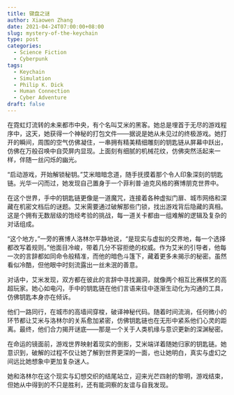 ```yaml
---
title: 键盘之谜
author: Xiaowen Zhang
date: 2021-04-24T07:00:00+08:00
slug: mystery-of-the-keychain
type: post
categories:
  - Science Fiction
  - Cyberpunk
tags:
  - Keychain
  - Simulation
  - Philip K. Dick
  - Human Connection
  - Cyber Adventure
draft: false
---
```


在霓虹灯流转的未来都市中央，有个名叫艾米的黑客。她总是埋首于无尽的游戏程序中，这天，她获得一个神秘的打包文件——据说是她从未见过的终极游戏。她打开的瞬间，周围的空气仿佛凝住，一串拥有精美精细雕刻的钥匙链从屏幕中跃出，仿佛在万般召唤中自荧屏内显现。上面刻有细腻的机械花纹，仿佛突然活起来一样，伴随一丝闪烁的幽光。

“启动游戏，开始解锁秘钥。”艾米暗暗念道，随手抚摸着那个令人印象深刻的钥匙链。光华一闪而过，她发现自己置身于一个菲利普·迪克风格的赛博朋克世界中。

在这个世界，手中的钥匙链更像是一道魔咒，连接着各种虚拟门扉、城市网络和深藏在机密文档后的谜题。艾米需要通过破解那些门锁，找出游戏背后隐藏的真相。这是个拥有无数层级的饱经考验的挑战，每一道关卡都由一组难解的逻辑及复杂的对话组成。

“这个地方，”一旁的赛博人洛林尔平静地说，“是现实与虚拟的交界地，每一个选择都改写着规则。”他面目冷峻，带着几分不容拒绝的权威。作为艾米的引导者，他每一次的言辞都如同命令般精准，而他的暗色斗篷下，藏着更多未揭示的秘密。虽然看似冷酷，但他眼中时刻流露出一丝未泯的善意。

对话中，艾米发现，双方都在彼此的言辞中寻找漏洞，就像两个相互比赛棋艺的高超玩家。她心如电闪，手中的钥匙链在他们言语来往中逐渐生动化为沟通的工具，仿佛钥匙本身亦在倾诉。

他们一路同行，在城市的高墙间穿梭，破译神秘代码。随着时间流淌，任何微小的环节都让艾米与洛林尔的关系愈加紧密，仿佛钥匙链也在无形中紧系他们心灵的距离。最终，他们合力揭开谜底——那是一个关于人类机缘与意识更新的深渊秘密。

在命运的镜面前，游戏世界映射着现实的倒影，艾米端详着随她归家的钥匙链。她意识到，破解的过程不仅让她了解到世界更深的一面，也让她明白，真实与虚幻之间远比她想象中更加复杂迷人。

她和洛林尔在这个现实与幻想交织的结尾站立，迎来光芒四射的黎明，游戏结束，但她从中得到的不只是胜利，还有能洞察的友谊与自我发现。